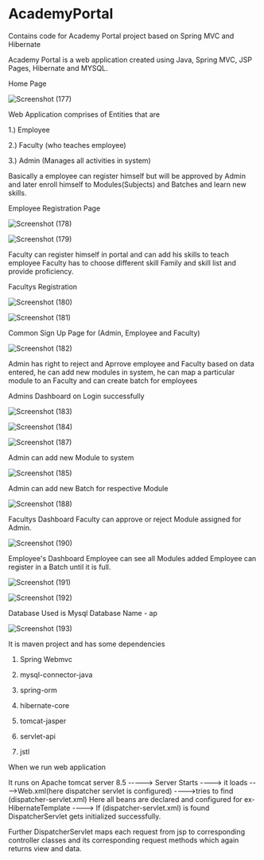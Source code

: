 # AcademyPortal
Contains code for Academy Portal project based on Spring MVC and Hibernate


Academy Portal is a web application created using Java, Spring MVC, JSP Pages, Hibernate and MYSQL.

Home Page

![Screenshot (177)](https://user-images.githubusercontent.com/90125484/134484299-6712cee1-1517-45c1-8ccc-e5ec555bb0c0.png)

Web Application comprises of Entities that are 

1.) Employee

2.) Faculty (who teaches employee)

3.) Admin (Manages all activities in system)

Basically a employee can register himself but will be approved by Admin and later enroll himself to Modules(Subjects) and Batches and learn new skills.

Employee Registration Page

![Screenshot (178)](https://user-images.githubusercontent.com/90125484/134484936-d1066148-d03a-42bd-873e-867ba52cac3a.png)

![Screenshot (179)](https://user-images.githubusercontent.com/90125484/134485158-6e6d14c3-2472-442b-b82e-db7df92aa5b0.png)

Faculty can register himself in portal and can add his skills to teach employee
Faculty has to choose different skill Family and skill list and provide proficiency.

Facultys Registration 

![Screenshot (180)](https://user-images.githubusercontent.com/90125484/134485347-ce9beff3-2cd9-4823-a0e4-5b9eb351a32a.png)

![Screenshot (181)](https://user-images.githubusercontent.com/90125484/134485544-3013859a-bec3-45c2-a053-dde8446b9015.png)

Common Sign Up Page for (Admin, Employee and Faculty)

![Screenshot (182)](https://user-images.githubusercontent.com/90125484/134493040-8e845ee0-ef79-4da2-97e4-9224069194a4.png)


Admin has right to reject and Aprrove employee and Faculty based on data entered, he can add new modules in system, 
he can map a particular module to an Faculty and can create batch for employees

Admins Dashboard on Login successfully

![Screenshot (183)](https://user-images.githubusercontent.com/90125484/134493153-f6ac6140-273c-41f5-93bc-8b29de2f0556.png)

![Screenshot (184)](https://user-images.githubusercontent.com/90125484/134493185-87d4bf7d-88a0-4adc-8c39-147ead2fbbd3.png)

![Screenshot (187)](https://user-images.githubusercontent.com/90125484/134493537-852b8752-6418-48fc-b7e6-d0419c74215b.png)

Admin can add new Module to system

![Screenshot (185)](https://user-images.githubusercontent.com/90125484/134493276-7ffa0c7b-0f19-4036-bc8e-104f8e551232.png)

Admin can add new Batch for respective Module

![Screenshot (188)](https://user-images.githubusercontent.com/90125484/134493462-692bc31f-664c-40b5-ae2c-abf996a8fefd.png)

Facultys Dashboard
Faculty can approve or reject Module assigned for Admin.

![Screenshot (190)](https://user-images.githubusercontent.com/90125484/134493717-ae678dcd-a172-4346-9224-e21e6cf8cc41.png)

Employee's Dashboard
Employee can see all Modules added
Employee can register in a Batch until it is full.

![Screenshot (191)](https://user-images.githubusercontent.com/90125484/134493881-c9e6cbce-2384-4b6f-9827-fa9c1b0d7d0c.png)

![Screenshot (192)](https://user-images.githubusercontent.com/90125484/134493925-ba8f6b9c-71e9-4420-b2d9-a687c85ce63a.png)

Database Used is Mysql
Database Name - ap

![Screenshot (193)](https://user-images.githubusercontent.com/90125484/134494046-7a6ee7e8-ad54-410e-a65b-56cbc03933b2.png)




It is maven project and has some dependencies

1) Spring Webmvc

2) mysql-connector-java

3) spring-orm

4) hibernate-core

5) tomcat-jasper

6) servlet-api

7) jstl

When we run web application

It runs on Apache tomcat server 8.5
----->  Server Starts
----> it loads ---->Web.xml(here dispatcher servlet is configured)
---->tries to find (dispatcher-servlet.xml) Here all beans are declared and configured for ex- HibernateTemplate
----> If (dispatcher-servlet.xml) is found DispatcherServlet gets initialized successfully.

Further DispatcherServlet maps each request from jsp to corresponding controller classes and its corresponding request methods which again returns view and data.






